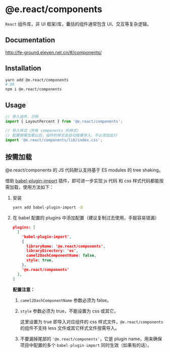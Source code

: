 # @e.react/components

`React` 组件库，非 UI 框架/库，囊括的组件通常包含 UI、交互等复杂逻辑。

## Documentation

http://fe-ground.eleven.net.cn/#/components/

## Installation

```bash
yarn add @e.react/components
# OR
npm i @e.react/components
```

## Usage

```ts
// 导入组件，示例
import { LayoutPercent } from '@e.react/components';

// 导入样式（所有 components 的样式）
// 配置按需加载以后，组件的样式会自动按需导入，不必添加此行
import '@e.react/components/lib/index.css';
```

## 按需加载

@e.react/components 的 JS 代码默认支持基于 ES modules 的 tree shaking。

借助 [babel-plugin-import](https://github.com/ant-design/babel-plugin-import) 插件，即可进一步实现 js 代码 和 css 样式代码都能按需加载，使用方法如下：

1. 安装

   ```bash
   yarn add babel-plugin-import -D
   ```

2. 在 babel 配置的 plugins 中添加配置（建议复制过去使用，手敲容易错漏）

   ```json
   plugins: [
     [
       'babel-plugin-import',
       {
         libraryName: '@e.react/components',
         libraryDirectory: 'es',
         camel2DashComponentName: false,
         style: true,
       },
       '@e.react/components'
     ],
   ]
   ```

   **配置注意：**

   1. `camel2DashComponentName` 参数必须为 false。
   2. `style` 参数必须为 true，不能设置为 css 或其它，

      这里设置为 true 即导入对应组件的 css 样式文件，`@e.react/components` 的组件不支持 less 文件或其它样式文件按需导入。

   3. 不要漏掉尾部的 `'@e.react/components'`，它是 plugin name，用来确保项目中配置的多个 `babel-plugin-import` 同时生效（如果有的话）。
